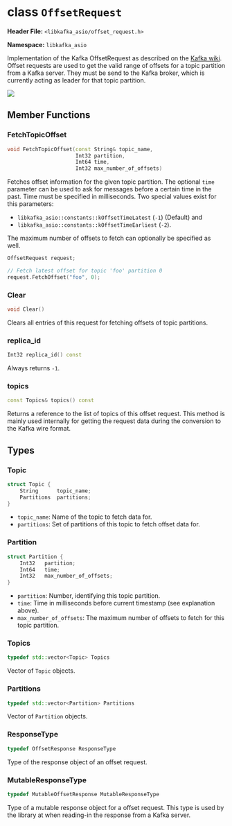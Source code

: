 
# class `OffsetRequest`

**Header File:** `<libkafka_asio/offset_request.h>`

**Namespace:** `libkafka_asio`

Implementation of the Kafka OffsetRequest as described on the
[Kafka wiki](https://cwiki.apache.org/confluence/display/KAFKA/A+Guide+To+The+Kafka+Protocol#AGuideToTheKafkaProtocol-OffsetRequest).
Offset requests are used to get the valid range of offsets for a topic partition
from a Kafka server. They must be send to the Kafka broker, which is currently
acting as leader for that topic partition.

<img src="http://yuml.me/diagram/nofunky;scale:80/class/
[OffsetRequest]++-*[OffsetRequest::Topic],
[OffsetRequest::Topic]++-*[OffsetRequest::Partition]"
/>

## Member Functions

### FetchTopicOffset

```cpp
void FetchTopicOffset(const String& topic_name,
                      Int32 partition,
                      Int64 time,
                      Int32 max_number_of_offsets)
```

Fetches offset information for the given topic partition. The optional `time`
parameter can be used to ask for messages before a certain time in the past.
Time must be specified in milliseconds. Two special values exist for this
parameters:

* `libkafka_asio::constants::kOffsetTimeLatest` (`-1`) (Default) and
* `libkafka_asio::constants::kOffsetTimeEarliest` (`-2`).

The maximum number of offsets to fetch can optionally be specified as well.

```cpp
OffsetRequest request;

// Fetch latest offset for topic 'foo' partition 0
request.FetchOffset("foo", 0);
```

### Clear

```cpp
void Clear()
```

Clears all entries of this request for fetching offsets of topic partitions.

### replica_id

```cpp
Int32 replica_id() const
```

Always returns `-1`.

### topics

```cpp
const Topics& topics() const
```

Returns a reference to the list of topics of this offset request. This
method is mainly used internally for getting the request data during the
conversion to the Kafka wire format.

## Types

### Topic

```cpp
struct Topic {
    String      topic_name;
    Partitions  partitions;
}
```

* `topic_name`:
   Name of the topic to fetch data for.
* `partitions`:
   Set of partitions of this topic to fetch offset data for.

### Partition

```cpp
struct Partition {
    Int32   partition;
    Int64   time;
    Int32   max_number_of_offsets;
}
```

* `partition`:
   Number, identifying this topic partition.
* `time`:
   Time in milliseconds before current timestamp (see explanation above).
* `max_number_of_offsets`:
   The maximum number of offsets to fetch for this topic partition.

### Topics

```cpp
typedef std::vector<Topic> Topics
```

Vector of `Topic` objects.

### Partitions

```cpp
typedef std::vector<Partition> Partitions
```

Vector of `Partition` objects.

### ResponseType

```cpp
typedef OffsetResponse ResponseType
```

Type of the response object of an offset request.

### MutableResponseType

```cpp
typedef MutableOffsetResponse MutableResponseType
```

Type of a mutable response object for a offset request. This type is used by
the library at when reading-in the response from a Kafka server.
